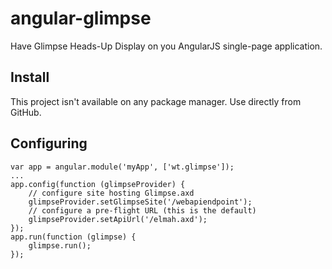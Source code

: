 # angular-glimpse

Have Glimpse Heads-Up Display on you AngularJS single-page application.

## Install

This project isn't available on any package manager. Use directly from GitHub.

## Configuring
```
var app = angular.module('myApp', ['wt.glimpse']);
...
app.config(function (glimpseProvider) {
	// configure site hosting Glimpse.axd 
    glimpseProvider.setGlimpseSite('/webapiendpoint');
	// configure a pre-flight URL (this is the default)
    glimpseProvider.setApiUrl('/elmah.axd');
});
app.run(function (glimpse) {
    glimpse.run();
});
```